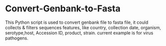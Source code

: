 # Convert-Genbank-to-Fasta
This Python script is used to convert genbank file to fasta file, 
it could collects & filters sequences features, like country, collection date, organism, serotype,host, Accession ID, product, strain.
current example is for virus pathogens.
